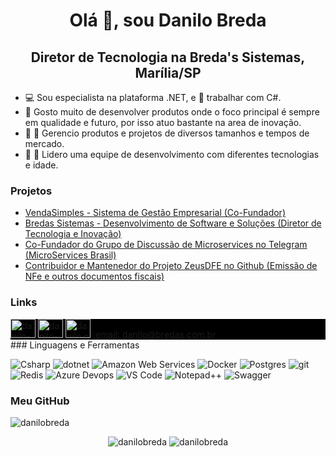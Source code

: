 <h1 align="center">Olá 👋, sou Danilo Breda</h1>
<h2 align="center">Diretor de Tecnologia na Breda's Sistemas, Marília/SP</h2>

- :computer: Sou especialista na plataforma .NET, e :blue_heart: trabalhar com C#.
- :rocket: Gosto muito de desenvolver produtos onde o foco principal é sempre em qualidade e futuro, por isso atuo bastante na area de inovação.
- :fax: :iphone: Gerencio produtos e projetos de diversos tamanhos e tempos de mercado.
- :boy: :older_man: Lidero uma equipe de desenvolvimento com diferentes tecnologias e idade.

### Projetos
<ul>
     <li><a href="https://vendasimples.com.br" target="_blank">VendaSimples - Sistema de Gestão Empresarial (Co-Fundador)</a></li>
     <li><a href="http://www.bredas.com.br" target="_blank">Bredas Sistemas - Desenvolvimento de Software e Soluções (Diretor de Tecnologia e Inovação)</a></li>
     <li><a href="https://t.me/microservicesbr" target="_blank">Co-Fundador do Grupo de Discussão de Microservices no Telegram (MicroServices Brasil)</a></li>
     <li><a href="https://github.com/ZeusAutomacao/DFe.NET" target="_blank">Contribuidor e Mantenedor do Projeto ZeusDFE no Github (Emissão de NFe e outros documentos fiscais)</a></li>
</ul>

### Links
<div style="background-color: black;">
<a href="https://linkedin.com/in/danilo-costa-breda-2b07589b" target="_blank"><img src="https://cdn.jsdelivr.net/npm/simple-icons@3.0.1/icons/linkedin.svg" alt="danilo-costa-breda-2b07589b" height="30" width="40" /></a>
<a href="https://stackoverflow.com/users/2320132/danilo-breda" target="_blank"><img src="https://cdn.jsdelivr.net/npm/simple-icons@3.0.1/icons/stackoverflow.svg" alt="danilo-breda" height="30" width="40" /></a>
<a href="https://fb.com/danilo.c.breda" target="_blank"><img src="https://cdn.jsdelivr.net/npm/simple-icons@3.0.1/icons/facebook.svg" alt="danilo.c.breda" height="30" width="40" /></a>
     :email: danilo@bredas.com.br
</div>
### Linguagens e Ferramentas
<p>
  <img alt="Csharp" src="https://img.shields.io/badge/-C%23-7c209C?style=flat-square&logo=c-sharp&logoColor=white" />
  <img alt="dotnet" src="https://img.shields.io/badge/-.NET-702D91?style=flat-square&logo=.net&logoColor=white" />
  <img alt="Amazon Web Services" src="https://img.shields.io/badge/-AWS-e9b040?style=flat-square&logo=amazon%20aws&logoColor=white" />
  <img alt="Docker" src="https://img.shields.io/badge/-Docker-46a2f1?style=flat-square&logo=docker&logoColor=white" />
  <img alt="Postgres" src="https://img.shields.io/badge/-Postgres-338791?style=flat-square&logo=postgresql&logoColor=white" />
  <img alt="git" src="https://img.shields.io/badge/-Git-F05032?style=flat-square&logo=git&logoColor=white" />
  <img alt="Redis" src="https://img.shields.io/badge/-Redis-e93940?style=flat-square&logo=redis&logoColor=white" />
  <img alt="Azure Devops" src="https://img.shields.io/badge/-Azure%20Devops-0989D6?style=flat-square&logo=azure-devops&logoColor=white" />
  <img alt="VS Code" src="https://img.shields.io/badge/-Code-1073C9?style=flat-square&logo=visual%20studio%20code&logoColor=white" />
  <img alt="Notepad++" src="https://img.shields.io/badge/-Notepad++-green?style=flat-square&logo=notepadplusplus&logoColor=white" />
  <img alt="Swagger" src="https://img.shields.io/badge/-Swagger-47bb40?style=flat-square&logo=swagger&logoColor=white" />
</p>

### Meu GitHub
<img src="https://komarev.com/ghpvc/?username=danilobreda&label=Visualizações+de+perfil&style=flat-square&color=grey" alt="danilobreda" />
<p align="center">
     <img src="https://github-readme-stats.vercel.app/api/top-langs/?username=danilobreda&layout=compact" alt="danilobreda" />
     <img src="https://github-readme-stats.vercel.app/api?username=danilobreda&show_icons=true" alt="danilobreda" />
</p>
